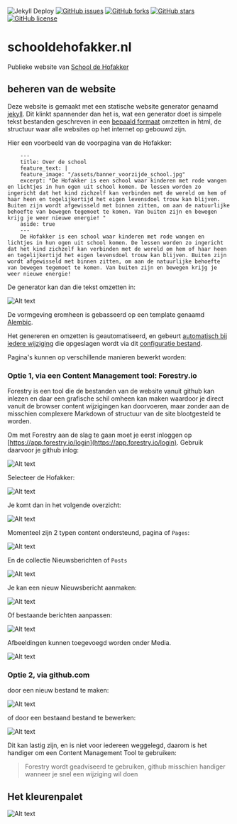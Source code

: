 ![Jekyll Deploy](https://github.com/schooldehofakker/schooldehofakker.nl/workflows/Jekyll%20Deploy/badge.svg?branch=master)
[![GitHub issues](https://img.shields.io/github/issues/schooldehofakker/schooldehofakker.nl)](https://github.com/schooldehofakker/schooldehofakker.nl/issues)
[![GitHub forks](https://img.shields.io/github/forks/schooldehofakker/schooldehofakker.nl)](https://github.com/schooldehofakker/schooldehofakker.nl/network)
[![GitHub stars](https://img.shields.io/github/stars/schooldehofakker/schooldehofakker.nl)](https://github.com/schooldehofakker/schooldehofakker.nl/stargazers)
[![GitHub license](https://img.shields.io/github/license/schooldehofakker/schooldehofakker.nl)](https://github.com/schooldehofakker/schooldehofakker.nl/blob/master/LICENSE)

# schooldehofakker.nl

Publieke website van [School de Hofakker](https://schooldehofakker.nl)

## beheren van de website

Deze website is gemaakt met een statische website generator genaamd [jekyll](https://jekyllrb.com/). Dit klinkt
spannender dan het is, wat een generator doet is simpele tekst bestanden geschreven in een [bepaald formaat](https://guides.github.com/features/mastering-markdown/) omzetten in html, de structuur waar alle 
websites op het internet op gebouwd zijn.

Hier een voorbeeld van de voorpagina van de Hofakker:

```
    ---
    title: Over de school
    feature_text: |
    feature_image: "/assets/banner_voorzijde_school.jpg"
    excerpt: "De Hofakker is een school waar kinderen met rode wangen en lichtjes in hun ogen uit school komen. De lessen worden zo ingericht dat het kind zichzelf kan verbinden met de wereld om hem of haar heen en tegelijkertijd het eigen levensdoel trouw kan blijven. Buiten zijn wordt afgewisseld met binnen zitten, om aan de natuurlijke behoefte van bewegen tegemoet te komen. Van buiten zijn en bewegen krijg je weer nieuwe energie! "
    aside: true
    ---
    De Hofakker is een school waar kinderen met rode wangen en lichtjes in hun ogen uit school komen. De lessen worden zo ingericht dat het kind zichzelf kan verbinden met de wereld om hem of haar heen en tegelijkertijd het eigen levensdoel trouw kan blijven. Buiten zijn wordt afgewisseld met binnen zitten, om aan de natuurlijke behoefte van bewegen tegemoet te komen. Van buiten zijn en bewegen krijg je weer nieuwe energie!
```

De generator kan dan die tekst omzetten in:

![Alt text](assets/instructies/0-index.png "Index pagina")

De vormgeving eromheen is gebasseerd op een template genaamd [Alembic](https://jekyllthemes.io/theme/alembic).

Het genereren en omzetten is geautomatiseerd, en gebeurt [automatisch bij iedere wijziging](https://github.com/schooldehofakker/schooldehofakker.nl/actions) 
die opgeslagen wordt via dit [configuratie bestand](https://github.com/schooldehofakker/schooldehofakker.nl/blob/master/.github/workflows/main.yml).

Pagina's kunnen op verschillende manieren bewerkt worden:

### Optie 1, via een Content Management tool: Forestry.io

Forestry is een tool die de bestanden van de website vanuit github kan inlezen en daar een grafische schil omheen kan maken 
waardoor je direct vanuit de browser content wijzigingen kan doorvoeren, maar zonder aan de misschien complexere 
Markdown of structuur van de site blootgesteld te worden.

Om met Forestry aan de slag te gaan moet je eerst inloggen op [https://app.forestry.io/login](https://app.forestry.io/login).
Gebruik daarvoor je github inlog:

![Alt text](assets/instructies/1-forestry-inlog.png "Login op forestry")

Selecteer de Hofakker:

![Alt text](assets/instructies/2-forestry-selecteer-site.png "Selecteer de site")

Je komt dan in het volgende overzicht:

![Alt text](assets/instructies/3-forestry-overzicht.png "Overzicht")

Momenteel zijn 2 typen content ondersteund, pagina of `Pages`:

![Alt text](assets/instructies/4-forestry-pages.png "Pages")

En de collectie Nieuwsberichten of `Posts`

![Alt text](assets/instructies/6-forestry-posts.png "Posts")

Je kan een nieuw Nieuwsbericht aanmaken:

![Alt text](assets/instructies/5-forestry-post-nieuw.png "Post nieuw")

Of bestaande berichten aanpassen:

![Alt text](assets/instructies/7-forestry-post-bijwerken.png "Post bewerken")

Afbeeldingen kunnen toegevoegd worden onder Media.

![Alt text](assets/instructies/8-forestry-media.png "Media toevoegen")

### Optie 2, via github.com

door een nieuw bestand te maken:

![Alt text](assets/instructies/1-github-create-file.png "Maak bestand aan")

of door een bestaand bestand te bewerken:

![Alt text](assets/instructies/2-github-edit-file.png "Pas een bestand aan")

Dit kan lastig zijn, en is niet voor iedereen weggelegd, daarom is het handiger om een Content Management Tool te gebruiken:

> Forestry wordt geadviseerd te gebruiken, github misschien handiger wanneer je snel een wijziging wil doen

## Het kleurenpalet

![Alt text](kleurpalet.png "kleurenpalet")
